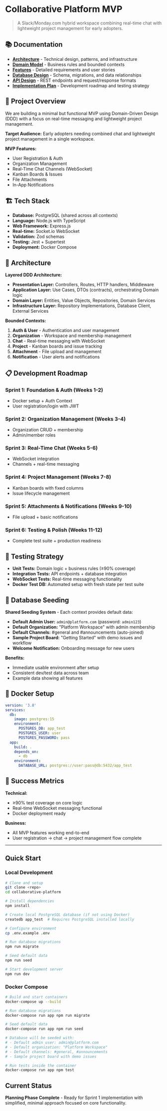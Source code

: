 # Collaborative Platform MVP

> A Slack/Monday.com hybrid workspace combining real-time chat with lightweight project management for early adopters.

## 📚 Documentation

- [**Architecture**](./docs/ARCHITECTURE.md) - Technical design, patterns, and infrastructure
- [**Domain Model**](./docs/DOMAIN-MODEL.md) - Business rules and bounded contexts  
- [**Features**](./docs/FEATURES.md) - Detailed requirements and user stories
- [**Database Design**](./docs/DATABASE-DESIGN.md) - Schema, migrations, and data relationships
- [**API Design**](./docs/API-DESIGN.md) - REST endpoints and request/response formats
- [**Implementation Plan**](./docs/IMPLEMENTATION-PLAN.md) - Development roadmap and testing strategy

## 🎯 Project Overview

We are building a minimal but functional MVP using Domain-Driven Design (DDD) with a focus on real-time messaging and lightweight project management.

**Target Audience:** Early adopters needing combined chat and lightweight project management in a single workspace.

**MVP Features:**
- User Registration & Auth
- Organization Management  
- Real-Time Chat Channels (WebSocket)
- Kanban Boards & Issues
- File Attachments
- In-App Notifications

## 🏗️ Tech Stack

- **Database:** PostgreSQL (shared across all contexts)
- **Language:** Node.js with TypeScript
- **Web Framework:** Express.js
- **Real-time:** Socket.io WebSocket
- **Validation:** Zod schemas
- **Testing:** Jest + Supertest
- **Deployment:** Docker Compose

## 🚀 Architecture

**Layered DDD Architecture:**
- **Presentation Layer:** Controllers, Routes, HTTP handlers, Middleware
- **Application Layer:** Use Cases, DTOs (contracts), orchestrating Domain logic
- **Domain Layer:** Entities, Value Objects, Repositories, Domain Services
- **Infrastructure Layer:** Repository Implementations, Database Client, External Services

**Bounded Contexts:**
1. **Auth & User** - Authentication and user management
2. **Organization** - Workspace and membership management
3. **Chat** - Real-time messaging with WebSocket
4. **Project** - Kanban boards and issue tracking
5. **Attachment** - File upload and management
6. **Notification** - User alerts and notifications

## 📋 Development Roadmap

### Sprint 1: Foundation & Auth (Weeks 1-2)
- Docker setup + Auth Context
- User registration/login with JWT

### Sprint 2: Organization Management (Weeks 3-4)
- Organization CRUD + membership
- Admin/member roles

### Sprint 3: Real-Time Chat (Weeks 5-6)
- WebSocket integration
- Channels + real-time messaging

### Sprint 4: Project Management (Weeks 7-8)
- Kanban boards with fixed columns
- Issue lifecycle management

### Sprint 5: Attachments & Notifications (Weeks 9-10)
- File upload + basic notifications

### Sprint 6: Testing & Polish (Weeks 11-12)
- Complete test suite + production readiness

## 🧪 Testing Strategy

- **Unit Tests:** Domain logic + business rules (≥90% coverage)
- **Integration Tests:** API endpoints + database integration
- **WebSocket Tests:** Real-time messaging functionality
- **Docker Test DB:** Automated setup with fresh state per test suite

## 🌱 Database Seeding

**Shared Seeding System** - Each context provides default data:
- **Default Admin User:** `admin@platform.com` (password: `admin123`)
- **Default Organization:** "Platform Workspace" with admin membership
- **Default Channels:** #general and #announcements (auto-joined)
- **Sample Project Board:** "Getting Started" with demo issues and workflow
- **Welcome Notification:** Onboarding message for new users

**Benefits:**
- Immediate usable environment after setup
- Consistent dev/test data across team
- Example data showing all features

## 🐳 Docker Setup

```yaml
version: '3.8'
services:
  db:
    image: postgres:15
    environment:
      POSTGRES_DB: app_test
      POSTGRES_USER: user
      POSTGRES_PASSWORD: pass
  app:
    build: .
    depends_on:
      - db
    environment:
      DATABASE_URL: postgres://user:pass@db:5432/app_test
```

## 🎯 Success Metrics

**Technical:**
- ≥90% test coverage on core logic
- Real-time WebSocket messaging functional
- Docker deployment ready

**Business:**
- All MVP features working end-to-end
- User registration → chat → project management flow complete

---

## Quick Start

### Local Development

```bash
# Clone and setup
git clone <repo>
cd collaborative-platform

# Install dependencies
npm install

# Create local PostgreSQL database (if not using Docker)
createdb app_test  # Requires PostgreSQL installed locally

# Configure environment
cp .env.example .env

# Run database migrations
npm run migrate

# Seed default data
npm run seed

# Start development server
npm run dev
```

### Docker Compose

```bash
# Build and start containers
docker-compose up --build

# Run database migrations
docker-compose run app npm run migrate

# Seed default data
docker-compose run app npm run seed

# Database will be seeded with:
# - Default admin user: admin@platform.com
# - Default organization: "Platform Workspace"
# - Default channels: #general, #announcements
# - Sample project board with demo issues

# Run tests inside the container
docker-compose run app npm test
```

## Current Status

**Planning Phase Complete** - Ready for Sprint 1 implementation with simplified, minimal approach focused on core functionality.
